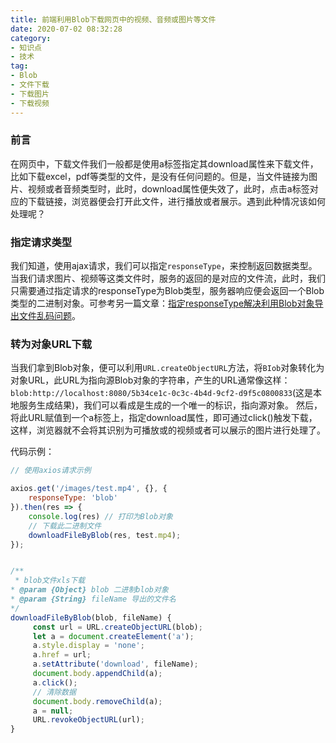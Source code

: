 ```yaml
---
title: 前端利用Blob下载网页中的视频、音频或图片等文件
date: 2020-07-02 08:32:28
category:
- 知识点
- 技术
tag:
- Blob
- 文件下载
- 下载图片
- 下载视频
---
```



### 前言

在网页中，下载文件我们一般都是使用a标签指定其download属性来下载文件，比如下载excel，pdf等类型的文件，是没有任何问题的。但是，当文件链接为图片、视频或者音频类型时，此时，download属性便失效了，此时，点击a标签对应的下载链接，浏览器便会打开此文件，进行播放或者展示。遇到此种情况该如何处理呢？
<!-- more -->
### 指定请求类型

我们知道，使用ajax请求，我们可以指定`responseType`，来控制返回数据类型。当我们请求图片、视频等这类文件时，服务的返回的是对应的文件流，此时，我们只需要通过指定请求的responseType为Blob类型，服务器响应便会返回一个Blob类型的二进制对象。可参考另一篇文章：[指定responseType解决利用Blob对象导出文件乱码问题](/2020/05/指定responseType解决利用Blob对象导出文件乱码问题.html)。



### 转为对象URL下载

当我们拿到Blob对象，便可以利用`URL.createObjectURL`方法，将`BIob`对象转化为对象URL，此URL为指向源Blob对象的字符串，产生的URL通常像这样：`blob:http://localhost:8080/5b34ce1c-0c3c-4b4d-9cf2-d9f5c0800833`(这是本地服务生成结果)，我们可以看成是生成的一个唯一的标识，指向源对象。 然后，将此URL赋值到一个a标签上，指定download属性，即可通过click()触发下载，这样，浏览器就不会将其识别为可播放或的视频或者可以展示的图片进行处理了。

代码示例：

```javascript
// 使用axios请求示例

axios.get('/images/test.mp4', {}, {
	responseType: 'blob'
}).then(res => {
    console.log(res) // 打印为Blob对象
    // 下载此二进制文件
    downloadFileByBlob(res, test.mp4);
});


/**
 * blob文件xls下载
* @param {Object} blob 二进制blob对象
* @param {String} fileName 导出的文件名
*/
downloadFileByBlob(blob, fileName) {
     const url = URL.createObjectURL(blob);
     let a = document.createElement('a');
     a.style.display = 'none';
     a.href = url;
     a.setAttribute('download', fileName);
     document.body.appendChild(a);
     a.click();
     // 清除数据
     document.body.removeChild(a);
     a = null;
     URL.revokeObjectURL(url);
}
```

